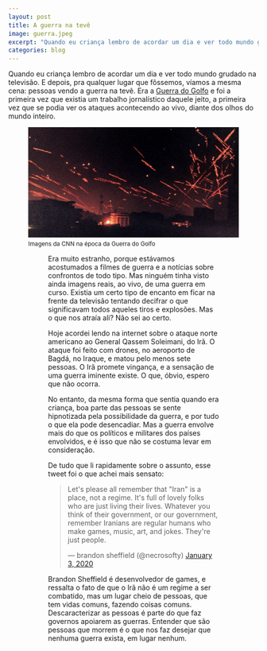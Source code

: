 ```yaml
---
layout: post
title: A guerra na tevê
image: guerra.jpeg
excerpt: "Quando eu criança lembro de acordar um dia e ver todo mundo grudado na televisão. E depois, pra qualquer lugar que fôssemos, víamos a mesma cena: pessoas vendo a guerra na tevê."
categories: blog
---
```


Quando eu criança lembro de acordar um dia e ver todo mundo grudado na televisão. E depois, pra qualquer lugar que fôssemos, víamos a mesma cena: pessoas vendo a guerra na tevê. Era a [Guerra do Golfo](https://pt.m.wikipedia.org/wiki/Guerra_do_Golfo) e foi a primeira vez que existia um trabalho jornalístico daquele jeito, a primeira vez que se podia ver os ataques acontecendo ao vivo, diante dos olhos do mundo inteiro.

<figure>
    <img src="/assets/images/guerra.jpeg">
    <figcaption><small>Imagens da CNN na época da Guerra do Golfo</small></figcaption>
<figure>   
  
Era muito estranho, porque estávamos acostumados a filmes de guerra e a notícias sobre confrontos de todo tipo. Mas ninguém tinha visto ainda imagens reais, ao vivo, de uma guerra em curso. Existia um certo tipo de encanto em ficar na frente da televisão tentando decifrar o que significavam todos aqueles tiros e explosões. Mas o que nos atraía ali? Não sei ao certo.

Hoje acordei lendo na internet sobre o ataque norte americano ao General Qassem Soleimani, do Irã. O ataque foi feito com drones, no aeroporto de Bagdá, no Iraque, e matou pelo menos sete pessoas. O Irã promete vingança, e a sensação de uma guerra iminente existe. O que, óbvio, espero que não ocorra.

No entanto, da mesma forma que sentia quando era criança, boa parte das pessoas se sente hipnotizada pela possibilidade da guerra, e por tudo o que ela pode desencadiar. Mas a guerra envolve mais do que os políticos e militares dos países envolvidos, e é isso que não se costuma levar em consideração.

De tudo que li rapidamente sobre o assunto, esse tweet foi o que achei mais sensato:

<blockquote class="twitter-tweet"><p lang="en" dir="ltr">Let&#39;s please all remember that &quot;Iran&quot; is a place, not a regime. It&#39;s full of lovely folks who are just living their lives. Whatever you think of their government, or our government, remember Iranians are regular humans who make games, music, art, and jokes. They&#39;re just people.</p>&mdash; brandon sheffield (@necrosofty) <a href="https://twitter.com/necrosofty/status/1212970012941549574?ref_src=twsrc%5Etfw">January 3, 2020</a></blockquote> <script async src="https://platform.twitter.com/widgets.js" charset="utf-8"></script> 

Brandon Sheffield é desenvolvedor de games, e ressalta o fato de que o Irã não é um regime a ser combatido, mas um lugar cheio de pessoas, que tem vidas comuns, fazendo coisas comuns. Descaracterizar as pessoas é parte do que faz governos apoiarem as guerras. Entender que são pessoas que morrem é o que nos faz desejar que nenhuma guerra exista, em lugar nenhum.
